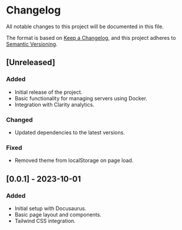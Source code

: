 <!--
SPDX-FileCopyrightText: 2025 Freedom FOSS Foundation <https://freedomfoss.org>

SPDX-License-Identifier: GPL-3.0-only
-->

# Changelog

All notable changes to this project will be documented in this file.

The format is based on [Keep a Changelog](https://keepachangelog.com/en/1.0.0/), and this project adheres to [Semantic Versioning](https://semver.org/spec/v2.0.0.html).

## [Unreleased]

### Added

- Initial release of the project.
- Basic functionality for managing servers using Docker.
- Integration with Clarity analytics.

### Changed

- Updated dependencies to the latest versions.

### Fixed

- Removed theme from localStorage on page load.

## [0.0.1] - 2023-10-01

### Added

- Initial setup with Docusaurus.
- Basic page layout and components.
- Tailwind CSS integration.
